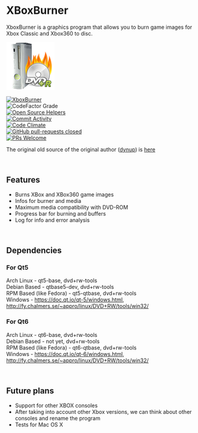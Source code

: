# XBoxBurner

XboxBurner is a graphics program that allows you to burn game images for Xbox Classic and Xbox360 to disc.

![Browse](https://raw.githubusercontent.com/juliagoda/XboxBurner/main/resources/images/XBoxBurner.png)  

[![XboxBurner](https://github.com/juliagoda/XboxBurner/actions/workflows/c-cpp.yml/badge.svg?branch=main)](https://github.com/juliagoda/XboxBurner/actions/workflows/c-cpp.yml)  
![CodeFactor Grade](https://img.shields.io/codefactor/grade/github/juliagoda/XboxBurner)  
[![Open Source Helpers](https://www.codetriage.com/juliagoda/xboxburner/badges/users.svg)](https://www.codetriage.com/juliagoda/xboxburner)  
[![Commit Activity](https://img.shields.io/github/commit-activity/m/juliagoda/XboxBurner)](https://github.com/juliagoda/XboxBurner/graphs/contributors)  
[![Code Climate](https://codeclimate.com/github/juliagoda/XboxBurner/badges/gpa.svg)](https://codeclimate.com/github/juliagoda/XboxBurner)  
[![GitHub pull-requests closed](https://img.shields.io/github/issues-pr-closed/juliagoda/XboxBurner)](https://github.com/juliagoda/XboxBurner/pulls)  
[![PRs Welcome](https://img.shields.io/badge/PRs-welcome-brightgreen.svg?style=flat-square)](http://makeapullrequest.com)  

The original old source of the original author ([dynup](https://sourceforge.net/u/dynup/profile/)) is [here](https://sourceforge.net/projects/xboxburner/)  

<br/>  

## Features

- Burns XBox and XBox360 game images
- Infos for burner and media
- Maximum media compatibility with DVD-ROM
- Progress bar for burning and buffers
- Log for info and error analysis

<br/>  

## Dependencies

### For Qt5

Arch Linux - qt5-base, dvd+rw-tools  
Debian Based - qtbase5-dev, dvd+rw-tools  
RPM Based (like Fedora) - qt5-qtbase, dvd+rw-tools  
Windows - https://doc.qt.io/qt-5/windows.html, http://fy.chalmers.se/~appro/linux/DVD+RW/tools/win32/  


### For Qt6

Arch Linux - qt6-base, dvd+rw-tools  
Debian Based - not yet, dvd+rw-tools  
RPM Based (like Fedora) - qt6-qtbase, dvd+rw-tools  
Windows - https://doc.qt.io/qt-6/windows.html, http://fy.chalmers.se/~appro/linux/DVD+RW/tools/win32/  

<br/>  

## Future plans

* Support for other XBOX consoles
* After taking into account other Xbox versions, we can think about other consoles and rename the program
* Tests for Mac OS X


